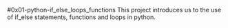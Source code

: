 #0x01-python-if_else_loops_functions
This project introduces us to the use of if_else statements, functions and loops in python.
